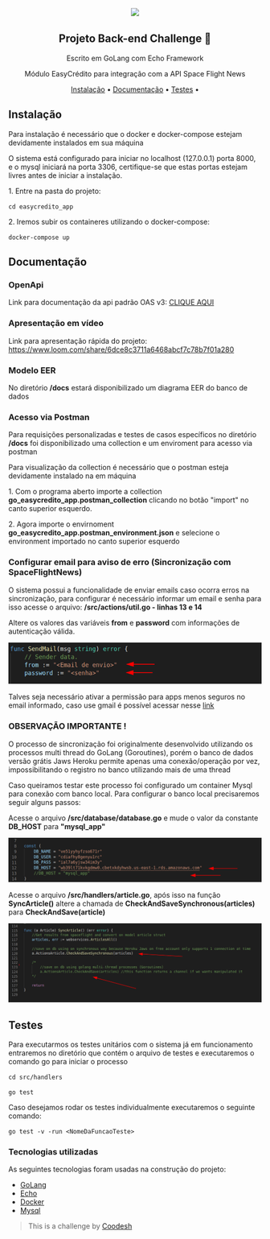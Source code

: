 
<p align="center"><a href="https://easycredito.com.br" target="_blank"><img src="https://cdn2.easycredito.com.br/assets/main/logo-easycredito-6047341476fccf58a054d87a48cf1b8ab0f88b36b9af01dc0f54583ec18c93a7.png" width="180"></a></p>

<h2 align="center">Projeto Back-end Challenge 🏅</h2>
<p align="center">Escrito em GoLang com  Echo Framework </p>
<p align="center">Módulo EasyCrédito para integração com a API Space Flight News</p>

<p align="center">
<a href="#install">Instalação</a> •
<a href="#docs">Documentação</a> • 
<a href="#tests">Testes</a> • 

## Instalação
<div id="install">
<p>Para instalação é necessário que o docker e docker-compose estejam devidamente instalados em sua máquina</p>
<p>O sistema está configurado para iniciar no localhost (127.0.0.1) porta 8000, e o mysql iniciará na porta 3306, certifique-se que estas portas estejam livres antes de iniciar a instalação.</p>
<p>1. Entre na pasta do projeto: </p>

```
cd easycredito_app
```
<p>2. Iremos subir os containeres utilizando o docker-compose: </p>   

```
docker-compose up
```

</div>

## Documentação
<div id="docs">
<h3>OpenApi</h3>
<p>Link para documentação da api padrão OAS v3: <a href="https://app.swaggerhub.com/apis-docs/brenddonanjos/EasyCredito/1.0.0">CLIQUE AQUI</a></p>

<h3>Apresentação em vídeo</h3>
<p>Link para apresentação rápida do projeto: <a href="https://www.loom.com/share/6dce8c3711a6468abcf7c78b7f01a280">https://www.loom.com/share/6dce8c3711a6468abcf7c78b7f01a280</a></p>

<h3>Modelo EER</h3>
<p>No diretório  <b>/docs</b> estará disponibilizado um diagrama EER do banco de dados</p>

<h3>Acesso via Postman</h3>
<p>Para requisições personalizadas e testes de casos específicos no diretório <b>/docs</b> foi disponibilizado uma collection e um enviroment para acesso via postman</p>
<p>Para visualização da collection é necessário que o postman esteja devidamente instalado na em máquina</p>
<p>1. Com o programa aberto importe a collection <b>go_easycredito_app.postman_collection</b> clicando no botão "import" no canto superior esquerdo.</p>
<p>2. Agora importe o envirnoment <b>go_easycredito_app.postman_environment.json</b> e selecione o environment importado no canto superior esquerdo</p>

<h3>Configurar email para aviso de erro (Sincronização com SpaceFlightNews)</h3>
<p>O sistema possui a funcionalidade de enviar emails caso ocorra erros na sincronização, para configurar é necessário informar um email e senha para isso acesse o arquivo: <b>/src/actions/util.go  - linhas 13 e 14</b> </p>

<p>Altere os valores das variáveis <b>from</b> e <b>password</b> com informações de autenticação válida. </p>
<img src="docs/prints/sendmailprint.png">
<p>Talves seja necessário ativar a permissão para apps menos seguros no email informado, caso use gmail é possível acessar nesse <a href="https://myaccount.google.com/lesssecureapps" target="_blank">link</a></p>

<h3>OBSERVAÇÃO IMPORTANTE !</h3>
<p>O processo de sincronização foi originalmente desenvolvido utilizando os processos multi thread do GoLang (Goroutines), porém o banco de dados versão grátis Jaws Heroku permite apenas uma conexão/operação por vez, impossibilitando o registro no banco utilizando mais de uma thread</p>
<p>Caso queiramos testar este processo foi configurado um container Mysql para conexão com banco local. Para configurar o banco local precisaremos seguir alguns passos:</p>
<p>Acesse o arquivo <b>/src/database/database.go</b> e mude o valor da constante <b>DB_HOST</b> para <b>"mysql_app"</b></p>
<img src="docs/prints/localdbprint.png">
<p>Acesse o arquivo <b>/src/handlers/article.go</b>, após isso na função <b>SyncArticle()</b> altere a chamada de <b>CheckAndSaveSynchronous(articles)</b> para <b>CheckAndSave(article)</b></p>
<img src="docs/prints/syncfunctionprint.png">
</div>

## Testes
<div id="tests">
<p>Para executarmos os testes unitários com o sistema já em funcionamento entraremos no diretório que contém o arquivo de testes e executaremos o comando go para iniciar o processo</p>

```
cd src/handlers
```

```
go test
```
<p>Caso desejamos rodar os testes individualmente executaremos o seguinte comando:</p>

```
go test -v -run <NomeDaFuncaoTeste>
```


</div>

<h3>Tecnologias utilizadas</h3>
<p>As seguintes tecnologias foram usadas na construção do projeto:</p>

- [GoLang](https://go.dev/)
- [Echo](https://echo.labstack.com/)
- [Docker](https://www.docker.com/)
- [Mysql](https://www.mysql.com/)

> This is a challenge by [Coodesh](https://coodesh.com/)
